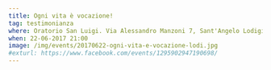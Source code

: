 ```yaml
---
title: Ogni vita è vocazione!
tag: testimonianza
where: Oratorio San Luigi. Via Alessandro Manzoni 7, Sant'Angelo Lodigiano (LO)
when: 22-06-2017 21:00
image: /img/events/20170622-ogni-vita-e-vocazione-lodi.jpg
#exturl: https://www.facebook.com/events/1295902947190698/
---
```

